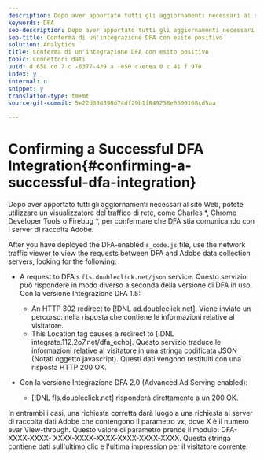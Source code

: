 ```yaml
---
description: Dopo aver apportato tutti gli aggiornamenti necessari al sito Web, potete utilizzare un visualizzatore del traffico di rete, come Charles *, Chrome Developer Tools o Firebug *, per confermare che DFA stia comunicando con i server di raccolta Adobe.
keywords: DFA
seo-description: Dopo aver apportato tutti gli aggiornamenti necessari al sito Web, potete utilizzare un visualizzatore del traffico di rete, come Charles *, Chrome Developer Tools o Firebug *, per confermare che DFA stia comunicando con i server di raccolta Adobe.
seo-title: Conferma di un'integrazione DFA con esito positivo
solution: Analytics
title: Conferma di un'integrazione DFA con esito positivo
topic: Connettori dati
uuid: d 658 cd 7 c -6377-439 a -850 c-ecea 8 c 41 f 970
index: y
internal: n
snippet: y
translation-type: tm+mt
source-git-commit: 5e22d080398d74df29b1f849258e6500168cd5aa

---
```



# Confirming a Successful DFA Integration{#confirming-a-successful-dfa-integration}

Dopo aver apportato tutti gli aggiornamenti necessari al sito Web, potete utilizzare un visualizzatore del traffico di rete, come Charles *, Chrome Developer Tools o Firebug *, per confermare che DFA stia comunicando con i server di raccolta Adobe.

After you have deployed the DFA-enabled `s_code.js` file, use the network traffic viewer to view the requests between DFA and Adobe data collection servers, looking for the following:

* A request to DFA's `fls.doubleclick.net/json` service. Questo servizio può rispondere in modo diverso a seconda della versione di DFA in uso. Con la versione Integrazione DFA 1.5:

   * An HTTP 302 redirect to [!DNL ad.doubleclick.net]. Viene inviato un percorso: nella risposta che contiene le informazioni relative al visitatore.
   * This Location tag causes a redirect to [!DNL integrate.112.2o7.net/dfa_echo]. Questo servizio traduce le informazioni relative al visitatore in una stringa codificata JSON (Notati oggetto javascript). Questi dati vengono restituiti con una risposta HTTP 200 OK.

* Con la versione Integrazione DFA 2.0 (Advanced Ad Serving enabled):

   * [!DNL fls.doubleclick.net] risponderà direttamente a un 200 OK.

In entrambi i casi, una richiesta corretta darà luogo a una richiesta ai server di raccolta dati Adobe che contengono il parametro vx, dove X è il numero evar View-through. Questo valore di parametro prende il modulo: DFA-XXXX-XXXX- XXXX-XXXX-XXXX-XXXX-XXXX-XXXX. Questa stringa contiene dati sull'ultimo clic e l'ultima impression per il visitatore corrente.
